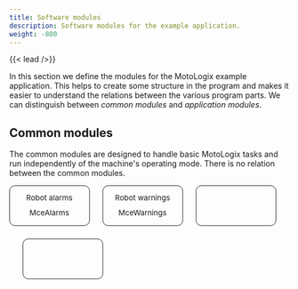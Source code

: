 ```yaml
---
title: Software modules
description: Software modules for the example application.
weight: -800
---
```


{{< lead />}}

In this section we define the modules for the MotoLogix example
application. This helps to create some structure in the program and makes it
easier to understand the relations between the various program parts.
We can distinguish between *common modules* and *application modules*.

## Common modules

The common modules are designed to handle basic MotoLogix tasks and
run independently of the machine's operating mode.
There is no relation between the common modules.

<div class="flex mb-8">
<svg xmlns="http://www.w3.org/2000/svg" width="526" height="201" viewBox="-.5 -.5 526 201">

<g stroke-width="1" stroke="currentColor" fill="none">

  <rect x="0" y="0" width="150" height="75" rx="10"/>
  <g class="text-sm" text-anchor="middle" stroke="none" fill="currentColor">
    <text x="74.5" y="28">Robot alarms</text>
    <text x="74.5" y="56" class="text-xs italic">MceAlarms</text>
  </g>

  <rect x="175" y="0" width="150" height="75" rx="10"/>
  <g class="text-sm" text-anchor="middle" stroke="none" fill="currentColor">
    <text x="249.5" y="28">Robot warnings</text>
    <text x="249.5" y="56" class="text-xs italic">MceWarnings</text>
  </g>

  <rect x="350" y="0" width="150" height="75" rx="10"/>
  <g class="text-sm" text-anchor="middle" stroke="none" fill="currentColor">
  </g>

  <rect x="25" y="100" width="150" height="75" rx="10"/>
  <g class="text-sm" text-anchor="middle" stroke="none" fill="currentColor">
  </g>
</g>

</svg>
</div>

